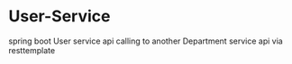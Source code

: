 # User-Service
spring boot User service api calling to another Department service api via resttemplate 
